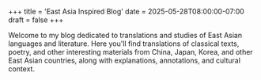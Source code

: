 +++
title = 'East Asia Inspired Blog'
date = 2025-05-28T08:00:00-07:00
draft = false
+++

Welcome to my blog dedicated to translations and studies of East Asian languages and literature. Here you'll find translations of classical texts, poetry, and other interesting materials from China, Japan, Korea, and other East Asian countries, along with explanations, annotations, and cultural context.
